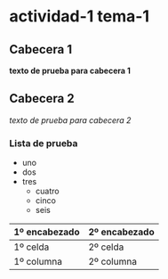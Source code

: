 # actividad-1 tema-1

## Cabecera 1

**texto de prueba para cabecera 1**

## Cabecera 2

*texto de prueba para cabecera 2*

### Lista de prueba

- uno
- dos
- tres
  - cuatro
  - cinco
  - seis

1º encabezado | 2º encabezado
------------ | -------------
1º celda | 2º celda
1º columna | 2º columna

